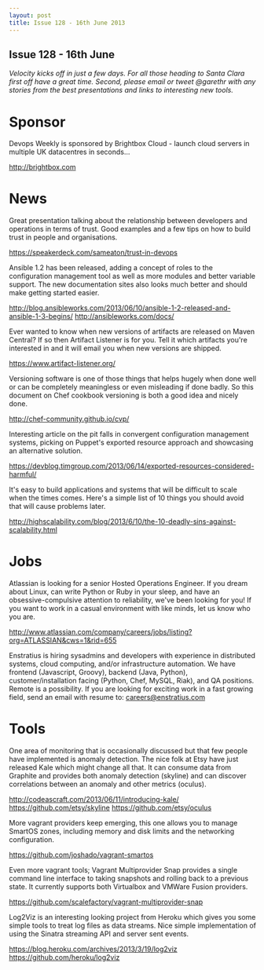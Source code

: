 ```yaml
---
layout: post
title: Issue 128 - 16th June 2013
---
```


## Issue 128 - 16th June

_Velocity kicks off in just a few days. For all those heading to Santa Clara first off have a great time. Second, please email or tweet @garethr with any stories from the best presentations and links to interesting new tools._


Sponsor
======

Devops Weekly is sponsored by Brightbox Cloud - launch cloud servers in multiple UK datacentres in seconds...

http://brightbox.com


News
====

Great presentation talking about the relationship between developers and operations in terms of trust. Good examples and a few tips on how to build trust in people and organisations.

https://speakerdeck.com/sameaton/trust-in-devops


Ansible 1.2 has been released, adding a concept of roles to the configuration management tool as well as more modules and better variable support. The new documentation sites also looks much better and should make getting started easier.

http://blog.ansibleworks.com/2013/06/10/ansible-1-2-released-and-ansible-1-3-begins/
http://ansibleworks.com/docs/


Ever wanted to know when new versions of artifacts are released on Maven Central? If so then Artifact Listener is for you. Tell it which artifacts you're interested in and it will email you when new versions are shipped.

https://www.artifact-listener.org/


Versioning software is one of those things that helps hugely when done well or can be completely meaningless or even misleading if done badly. So this document on Chef cookbook versioning is both a good idea and nicely done.

http://chef-community.github.io/cvp/


Interesting article on the pit falls in convergent configuration management systems, picking on Puppet's exported resource approach and showcasing an alternative solution.

https://devblog.timgroup.com/2013/06/14/exported-resources-considered-harmful/


It's easy to build applications and systems that will be difficult to scale when the times comes. Here's a simple list of 10 things you should avoid that will cause problems later.

http://highscalability.com/blog/2013/6/10/the-10-deadly-sins-against-scalability.html


Jobs
====

Atlassian is looking for a senior Hosted Operations Engineer.  If you dream about Linux, can write Python or Ruby in your sleep, and have an obsessive-compulsive attention to reliability, we've been looking for you!  If you want to work in a casual environment with like minds, let us know who you are.

http://www.atlassian.com/company/careers/jobs/listing?org=ATLASSIAN&cws=1&rid=655


Enstratius is hiring sysadmins and developers with experience in distributed systems, cloud computing, and/or infrastructure automation. We have frontend (Javascript, Groovy), backend (Java, Python), customer/installation facing (Python, Chef, MySQL, Riak), and QA positions. Remote is a possibility. If you are looking for exciting work in a fast growing field, send an email with resume to: careers@enstratius.com


Tools
====

One area of monitoring that is occasionally discussed but that few people have implemented is anomaly detection. The nice folk at Etsy have just released Kale which might change all that. It can consume data from Graphite and provides both anomaly detection (skyline) and can discover correlations between an anomaly and other metrics (oculus).

http://codeascraft.com/2013/06/11/introducing-kale/
https://github.com/etsy/skyline
https://github.com/etsy/oculus


More vagrant providers keep emerging, this one allows you to manage SmartOS zones, including memory and disk limits and the networking configuration.

https://github.com/joshado/vagrant-smartos


Even more vagrant tools; Vagrant Multiprovider Snap provides a single command line interface to taking snapshots and rolling back to a previous state. It currently supports both Virtualbox and VMWare Fusion providers.

https://github.com/scalefactory/vagrant-multiprovider-snap


Log2Viz is an interesting looking project from Heroku which gives you some simple tools to treat log files as data streams. Nice simple implementation of using the Sinatra streaming API and server sent events.

https://blog.heroku.com/archives/2013/3/19/log2viz
https://github.com/heroku/log2viz 
